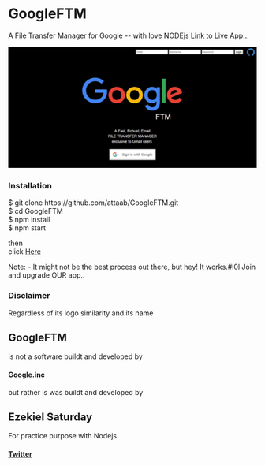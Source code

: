 # GoogleFTM
A File Transfer Manager for Google -- with love NODEjs
<a href="https://googleftm.herokuapp.com/">Link to Live App...</a>

<img style='align-content: center;' src="./assets/img/googleFTM.jpg" width="888px">

<h3>Installation</h3>
$ git clone https://github.com/attaab/GoogleFTM.git<br>
$ cd GoogleFTM<br>
$ npm install<br>
$ npm start<br>

then <br>
click <a href="http://localhost:8000/">Here</a>



Note: -  It might not be the best process out there, but hey! It works.#l0l
Join and upgrade OUR app..

<h3>Disclaimer</h3>
Regardless of its logo similarity and its name <h2>GoogleFTM</h2>
is not a software buildt and developed by <h4>Google.inc</h4>but rather is was buildt and developed by <h2>Ezekiel Saturday</h2>For practice purpose with Nodejs

<h4><a href='https://twitter.com/codefingers'>Twitter</a></h4>
